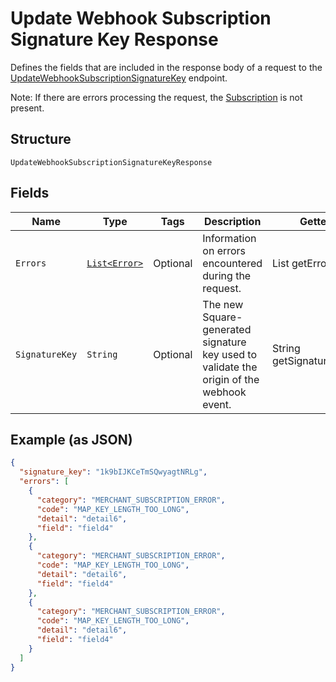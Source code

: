 
# Update Webhook Subscription Signature Key Response

Defines the fields that are included in the response body of
a request to the [UpdateWebhookSubscriptionSignatureKey](../../doc/api/webhook-subscriptions.md#update-webhook-subscription-signature-key) endpoint.

Note: If there are errors processing the request, the [Subscription](../../doc/models/webhook-subscription.md) is not
present.

## Structure

`UpdateWebhookSubscriptionSignatureKeyResponse`

## Fields

| Name | Type | Tags | Description | Getter |
|  --- | --- | --- | --- | --- |
| `Errors` | [`List<Error>`](../../doc/models/error.md) | Optional | Information on errors encountered during the request. | List<Error> getErrors() |
| `SignatureKey` | `String` | Optional | The new Square-generated signature key used to validate the origin of the webhook event. | String getSignatureKey() |

## Example (as JSON)

```json
{
  "signature_key": "1k9bIJKCeTmSQwyagtNRLg",
  "errors": [
    {
      "category": "MERCHANT_SUBSCRIPTION_ERROR",
      "code": "MAP_KEY_LENGTH_TOO_LONG",
      "detail": "detail6",
      "field": "field4"
    },
    {
      "category": "MERCHANT_SUBSCRIPTION_ERROR",
      "code": "MAP_KEY_LENGTH_TOO_LONG",
      "detail": "detail6",
      "field": "field4"
    },
    {
      "category": "MERCHANT_SUBSCRIPTION_ERROR",
      "code": "MAP_KEY_LENGTH_TOO_LONG",
      "detail": "detail6",
      "field": "field4"
    }
  ]
}
```

